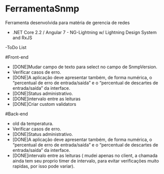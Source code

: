 # FerramentaSnmp
Ferramenta desenvolvida para matéria de gerencia de redes


- .NET Core 2.2 / Angular 7 - NG-Lightning w/ Lightning Design System and RxJS

-ToDo List

#Front-end
- [DONE]Mudar campo de texto para select no campo de SnmpVersion.
- Verificar casos de erro.
- [DONE]A aplicação deve apresentar também, de forma numérica, o “percentual de erro de entrada/saída” e o “percentual de descartes de entrada/saída” da interface.
- [DONE]Status administrativo.
- [DONE]intervalo entre as leituras
- [DONE]Criar custom validators

#Back-end
- oId da temperatura.
- Verificar casos de erro.
- [DONE]Status administrativo.
- [DONE]A aplicação deve apresentar também, de forma numérica, o “percentual de erro de entrada/saída” e o “percentual de descartes de entrada/saída” da interface.
- [DONE]intervalo entre as leituras ( mudei apenas no client, a chamada ainda tem seu proprio timer de intervalo, para evitar verificações muito rapidas, por isso pode variar).
